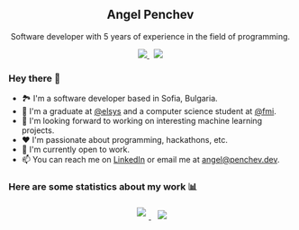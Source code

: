 <p align="center">
  <h2 align="center">Angel Penchev</h2>
  <p align="center">Software developer with 5 years of experience in the field of programming.</p>
</p>
<p align="center">
  <a href="https://github.com/angel-penchev/">
    <img src="https://img.shields.io/badge/GitHub-100000?style=flat-square&logo=github&logoColor=white" />
  </a>
  &nbsp;
  <a href="https://www.linkedin.com/in/angel-penchev/">
    <img src="https://img.shields.io/badge/LinkedIn-0077B5?style=flat-square&logo=linkedin&logoColor=white" />
  </a>
</p>

### Hey there 👋
- 🏞 I'm a software developer based in Sofia, Bulgaria.
- 🌱 I'm a graduate at [@elsys](https://github.com/elsys/) and a computer science student at [@fmi](https://github.com/fmi/).
- 👀 I'm looking forward to working on interesting machine learning projects.
- ❤ I'm passionate about programming, hackathons, etc.
- 💼 I'm currently open to work.
- 📫 You can reach me on [LinkedIn](https://www.linkedin.com/in/angel-penchev/) or email me at angel@penchev.dev.


### Here are some statistics about my work 📊
<p align="center">
  <a href="https://github.com/angel-penchev/">
    <img style="margin: 5px;" src="https://github-readme-stats.vercel.app/api?username=angel-penchev&count_private=true&theme=dracula&show_icons=true&include_all_commits=true&line_height=28.5" />
  </a>
  &nbsp;&nbsp;
  <a href="https://github.com/angel-penchev/">
    <img margin=66px src="https://github-readme-stats.vercel.app/api/top-langs/?username=angel-penchev&hide=ShaderLab&layout=compact&langs_count=10&exclude_repo=ProjectBlank&theme=dracula" />
  </a>
</p>

<!--
**angel-penchev/angel-penchev** is a ✨ _special_ ✨ repository because its `README.md` (this file) appears on your GitHub profile.

Here are some ideas to get you started:

- 🔭 I’m currently working on ...
- 🌱 I’m currently learning ...
- 👯 I’m looking to collaborate on ...
- 🤔 I’m looking for help with ...
- 💬 Ask me about ...
- 📫 How to reach me: ...
- 😄 Pronouns: ...
- ⚡ Fun fact: ...
-->
